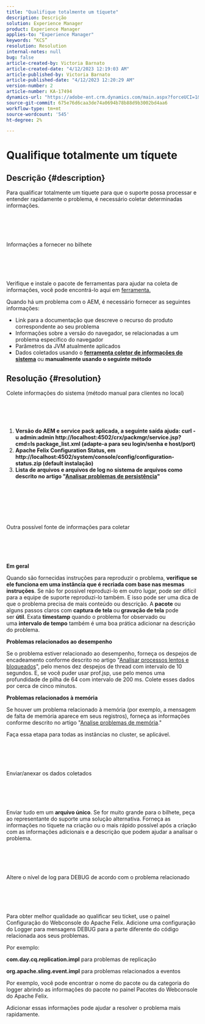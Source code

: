 ```yaml
---
title: "Qualifique totalmente um tíquete"
description: Descrição
solution: Experience Manager
product: Experience Manager
applies-to: "Experience Manager"
keywords: “KCS”
resolution: Resolution
internal-notes: null
bug: false
article-created-by: Victoria Barnato
article-created-date: "4/12/2023 12:19:03 AM"
article-published-by: Victoria Barnato
article-published-date: "4/12/2023 12:20:29 AM"
version-number: 2
article-number: KA-17494
dynamics-url: "https://adobe-ent.crm.dynamics.com/main.aspx?forceUCI=1&pagetype=entityrecord&etn=knowledgearticle&id=81aecc9b-c7d8-ed11-a7c7-6045bd006e5a"
source-git-commit: 675e76d6caa3de74a0694b78b88d9b3002bd4aa6
workflow-type: tm+mt
source-wordcount: '545'
ht-degree: 2%

---
```


# Qualifique totalmente um tíquete

## Descrição {#description}


Para qualificar totalmente um tíquete para que o suporte possa processar e entender rapidamente o problema, é necessário coletar determinadas informações.
<br><br><br><br> <br><br>Informações a fornecer no bilhete<br><br><br><br> <br><br>
Verifique e instale o pacote de ferramentas para ajudar na coleta de informações, você pode encontrá-lo aqui em [ferramenta.](https://helpx.adobe.com/experience-manager/kb/index/tools.html)

Quando há um problema com o AEM, é necessário fornecer as seguintes informações:

- Link para a documentação que descreve o recurso do produto correspondente ao seu problema
- Informações sobre a versão do navegador, se relacionadas a um problema específico do navegador
- Parâmetros da JVM atualmente aplicados
- Dados coletados usando o <b>[ferramenta coletor de informações do sistema](https://helpx.adobe.com/experience-manager/kb/support-info-collector.html)</b> ou <b>manualmente usando o seguinte método</b>



## Resolução {#resolution}

Colete informações do sistema (método manual para clientes no local)<br><br><br><br> 
1. <b>Versão do AEM e service pack aplicada, a seguinte saída ajuda: curl -u admin:admin http://localhost:4502/crx/packmgr/service.jsp?cmd=ls package_list.xml (adapte-a para seu login/senha e host/port)</b>
2. <b>Apache Felix Configuration Status, em http://localhost:4502/system/console/config/configuration-status.zip (default instalação)</b>
3. <b>Lista de arquivos e arquivos de log no sistema de arquivos como descrito no artigo &quot;[Analisar problemas de persistência](https://helpx.adobe.com/experience-manager/kb/AnalyzePersistenceProblems.html)&quot;</b>

<br><br><br><br> <br><br>Outra possível fonte de informações para coletar<br><br><br><br> <br><br>
<b>Em geral</b>

Quando são fornecidas instruções para reproduzir o problema, <b>verifique se ele funciona em uma instância que é recriada com base nas mesmas instruções</b>. Se não for possível reproduzi-lo em outro lugar, pode ser difícil para a equipe de suporte reproduzi-lo também. E isso pode ser uma dica de que o problema precisa de mais conteúdo ou descrição.
A <b>pacote</b> ou alguns passos claros com <b>captura de tela </b>ou<b> gravação de tela</b> pode ser <b>útil</b>. Exata <b>timestamp</b> quando o problema for observado ou uma <b>intervalo de tempo</b> também é uma boa prática adicionar na descrição do problema.

<b>Problemas relacionados ao desempenho</b>

Se o problema estiver relacionado ao desempenho, forneça os despejos de encadeamento conforme descrito no artigo &quot;[Analisar processos lentos e bloqueados](https://helpx.adobe.com/experience-manager/kb/AnalyzeSlowAndBlockedProcesses.html)&quot;, pelo menos dez despejos de thread com intervalo de 10 segundos. E, se você puder usar prof.jsp, use pelo menos uma profundidade de pilha de 64 com intervalo de 200 ms. Colete esses dados por cerca de cinco minutos.

<b>Problemas relacionados à memória</b>

Se houver um problema relacionado à memória (por exemplo, a mensagem de falta de memória aparece em seus registros), forneça as informações conforme descrito no artigo &quot;[Analise problemas de memória](https://experienceleague.adobe.com/docs/experience-cloud-kcs/kbarticles/KA-17482.html?lang=pt-BR).&quot;

Faça essa etapa para todas as instâncias no cluster, se aplicável.
<br><br><br><br> <br><br>Enviar/anexar os dados coletados<br><br><br><br> <br><br>
Enviar tudo em um <b>arquivo único</b>. Se for muito grande para o bilhete, peça ao representante do suporte uma solução alternativa. Forneça as informações no tíquete na criação ou o mais rápido possível após a criação com as informações adicionais e a descrição que podem ajudar a analisar o problema.
<br><br><br><br> <br><br>Altere o nível de log para DEBUG de acordo com o problema relacionado<br><br><br><br> <br><br>
Para obter melhor qualidade ao qualificar seu ticket, use o painel Configuração do Webconsole do Apache Felix. Adicione uma configuração do Logger para mensagens DEBUG para a parte diferente do código relacionada aos seus problemas.

Por exemplo:

<b>com.day.cq.replication.impl</b> para problemas de replicação

<b>org.apache.sling.event.impl</b> para problemas relacionados a eventos

Por exemplo, você pode encontrar o nome do pacote ou da categoria do logger abrindo as informações do pacote no painel Pacotes do Webconsole do Apache Felix.

Adicionar essas informações pode ajudar a resolver o problema mais rapidamente.
